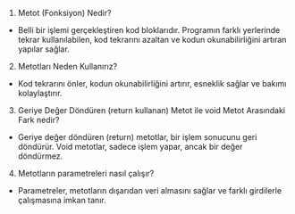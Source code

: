 1. Metot (Fonksiyon) Nedir?
- Belli bir işlemi gerçekleştiren kod bloklarıdır. Programın farklı yerlerinde tekrar kullanılabilen, kod tekrarını azaltan ve kodun okunabilirliğini artıran yapılar sağlar.

2. Metotları Neden Kullanırız?
- Kod tekrarını önler, kodun okunabilirliğini artırır, esneklik sağlar ve bakımı kolaylaştırır.

3. Geriye Değer Döndüren (return kullanan) Metot ile void Metot Arasındaki Fark nedir?
- Geriye değer döndüren (return) metotlar, bir işlem sonucunu geri döndürür. Void metotlar, sadece işlem yapar, ancak bir değer döndürmez.

4. Metotların parametreleri nasıl çalışır?
- Parametreler, metotların dışarıdan veri almasını sağlar ve farklı girdilerle çalışmasına imkan tanır.
